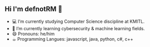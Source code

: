 ## Hi I'm defnotRM 👋

- 💻 I’m currently studying Computer Science discipline at KMITL.
- 🌱 I’m currently learning cybersecurity & machine learning fields.
- 😄 Pronouns: he/him
- ☕︎ Programming Langues: javascript, java, python, c#, c++

